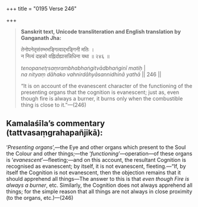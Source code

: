 +++
title = "0195 Verse 246"

+++
> **Sanskrit text, Unicode transliteration and English translation by Ganganath Jha:** 
>
> तेनोपनेतृसंरम्भभङ्गित्वाद्भङ्गिनी मतिः ।  
> न नित्यं दाहको वह्निर्दाह्यासन्निधिना यथा ॥ २४६ ॥ 
>
> *tenopanetṛsaṃrambhabhaṅgitvādbhaṅginī matiḥ* \|  
> *na nityaṃ dāhako vahnirdāhyāsannidhinā yathā* \|\| 246 \|\| 
>
> “It is on account of the evanescent character of the functioning of the presenting organs that the cognition is evanescent; just as, even though fire is always a burner, it burns only when the combustible thing is close to it.”—(246)



## Kamalaśīla’s commentary (tattvasaṃgrahapañjikā):

‘*Presenting organs*’,—the Eye and other organs which present to the Soul the Colour and other things;—the ‘*functioning*’—operation—of these organs is ‘*evanescent*’—fleeting;—and on this account, the resultant Cognition is recognised as evanescent; by itself, it is not evanescent, fleeting.—“If, by itself the Cognition is not evanescent, then the objection remains that it should apprehend all things—The answer to this is that *even though Fire is always a burner*, etc. Similarly, the Cognition does not always apprehend all things; for the simple reason that all things are not always in close proximity (to the organs, etc.)—(246)


